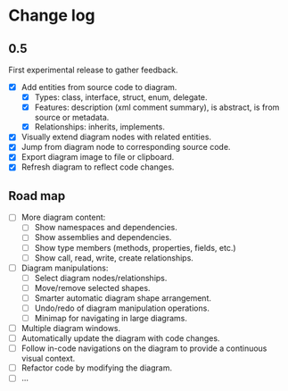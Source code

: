 # Change log

## 0.5

First experimental release to gather feedback.

- [x] Add entities from source code to diagram.
  - [x] Types: class, interface, struct, enum, delegate.
  - [x] Features: description (xml comment summary), is abstract, is from source or metadata.
  - [x] Relationships: inherits, implements.
- [x] Visually extend diagram nodes with related entities.
- [x] Jump from diagram node to corresponding source code.
- [x] Export diagram image to file or clipboard.
- [x] Refresh diagram to reflect code changes.
  
## Road map

- [ ] More diagram content:
  - [ ] Show namespaces and dependencies.
  - [ ] Show assemblies and dependencies.
  - [ ] Show type members (methods, properties, fields, etc.)
  - [ ] Show call, read, write, create relationships.
- [ ] Diagram manipulations:
  - [ ] Select diagram nodes/relationships.
  - [ ] Move/remove selected shapes.
  - [ ] Smarter automatic diagram shape arrangement.
  - [ ] Undo/redo of diagram manipulation operations.
  - [ ] Minimap for navigating in large diagrams.
- [ ] Multiple diagram windows.
- [ ] Automatically update the diagram with code changes.
- [ ] Follow in-code navigations on the diagram to provide a continuous visual context.
- [ ] Refactor code by modifying the diagram.
- [ ] ...